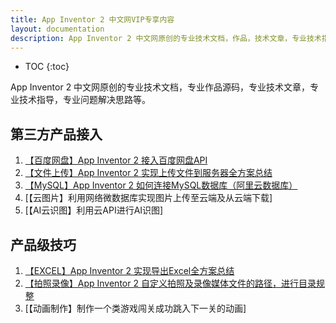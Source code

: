 ```yaml
---
title: App Inventor 2 中文网VIP专享内容
layout: documentation
description: App Inventor 2 中文网原创的专业技术文档，作品，技术文章，专业技术指导，问题解决思路等。
---
```


* TOC
{:toc}

App Inventor 2 中文网原创的专业技术文档，专业作品源码，专业技术文章，专业技术指导，专业问题解决思路等。


## 第三方产品接入

1. [【百度网盘】App Inventor 2 接入百度网盘API](pan.html)
1. [【文件上传】App Inventor 2 实现上传文件到服务器全方案总结](file_upload.html)
1. [【MySQL】App Inventor 2 如何连接MySQL数据库（阿里云数据库）](mysql.html)
1. [【云图片】利用网络微数据库实现图片上传至云端及从云端下载]
1. [【AI云识图】利用云API进行AI识图]


## 产品级技巧

1. [【EXCEL】App Inventor 2 实现导出Excel全方案总结](excel.html)
1. [【拍照录像】App Inventor 2 自定义拍照及录像媒体文件的路径，进行目录规整](custom_path.html)
1. [【动画制作】制作一个类游戏闯关成功跳入下一关的动画]
